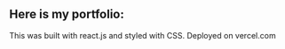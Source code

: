 

## Here is my portfolio:

This was built with react.js and styled with CSS. Deployed on vercel.com

